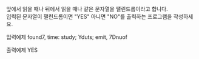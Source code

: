 앞에서 읽을 때나 뒤에서 읽을 때나 같은 문자열을 팰린드롬이라고 합니다.  
입력된 문자열이 팰린드롬이면 "YES" 아니면 "NO"를 출력하는 프로그램을 작성하세요.  

입력예제
found7, time: study; Yduts; emit, 7Dnuof

출력예제
YES